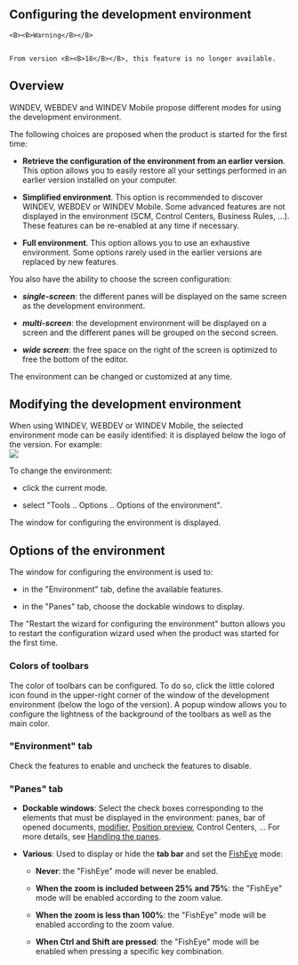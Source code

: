 
## Configuring the development environment
			






	<B><B>Warning</B></B>

	From version <B><B>18</B></B>, this feature is no longer available.



<a name="NOTE1"></a>
<a name="NOTE1_1"></a>


## Overview
<a name="overview_ELTTEXTE000141"></a>
WINDEV, WEBDEV and WINDEV Mobile propose different modes for using the development environment.

The following choices are proposed when the product is started for the first time:

- **Retrieve the configuration of the environment from an earlier version**. This option allows you to easily restore all your settings performed in an earlier version installed on your computer.

- **Simplified environment**. This option is recommended to discover WINDEV, WEBDEV or WINDEV Mobile. Some advanced features are not displayed in the environment (SCM, Control Centers, Business Rules, ...). These features can be re-enabled at any time if necessary.

- **Full environment**. This option allows you to use an exhaustive environment. Some options rarely used in the earlier versions are replaced by new features.




You also have the ability to choose the screen configuration:

- ***single-screen***: the different panes will be displayed on the same screen as the development environment.

- ***multi-screen***: the development environment will be displayed on a screen and the different panes will be grouped on the second screen.

- ***wide screen***: the free space on the right of the screen is optimized to free the bottom of the editor.  




The environment can be changed or customized at any time.

<a name="NOTE2"></a>
<a name="NOTE2_1"></a>


## Modifying the development environment
<a name="modifying_the_development_environment_ELTTEXTE000165"></a>
When using WINDEV, WEBDEV or WINDEV Mobile, the selected environment mode can be easily identified: it is displayed below the logo of the version. For example:
<br>![](https://doc.pcsoft.fr/en-US/images/image.awp?langid=3&name=Env_mode_dev.gif)


To change the environment:

- click the current mode.

- select "Tools .. Options .. Options of the environment".




The window for configuring the environment is displayed.

<a name="NOTE3"></a>
<a name="NOTE3_1"></a>


## Options of the environment
<a name="options_the_environment_ELTTEXTE000189"></a>
The window for configuring the environment is used to:

- in the "Environment" tab, define the available features.

- in the "Panes" tab, choose the dockable windows to display.




The "Restart the wizard for configuring the environment" button allows you to restart the configuration wizard used when the product was started for the first time.


### Colors of toolbars
<a name="colors_toolbars_ELTPARAGRAPHE000060"></a>

The color of toolbars can be configured. To do so, click the little colored icon found in the upper-right corner of the window of the development environment (below the logo of the version). A popup window allows you to configure the lightness of the background of the toolbars as well as the main color.
<a name="NOTE3_2"></a>


### "Environment" tab
<a name="environment_tab_ELTPARAGRAPHE000067"></a>

Check the features to enable and uncheck the features to disable. 
<a name="NOTE3_3"></a>


### "Panes" tab
<a name="panes_tab_ELTPARAGRAPHE000074"></a>

- **Dockable windows**: Select the check boxes corresponding to the elements that must be displayed in the environment: panes, bar of opened documents, [modifier](../Editeurs/2027006.md), [Position preview](../Editeurs/2027002.md), Control Centers, ... For more details, see [Handling the panes](../Editeurs/2027001.md).

- **Various**: Used to display or hide the **tab bar** and set the [FishEye](../Editeurs/9000067.md) mode:

	- **Never**: the "FishEye" mode will never be enabled.

	- **When the zoom is included between 25% and 75%**: the "FishEye" mode will be enabled according to the zoom value.

	- **When the zoom is less than 100%**: the "FishEye" mode will be enabled according to the zoom value.

	- **When Ctrl and Shift are pressed**: the "FishEye" mode will be enabled when pressing a specific key combination.








